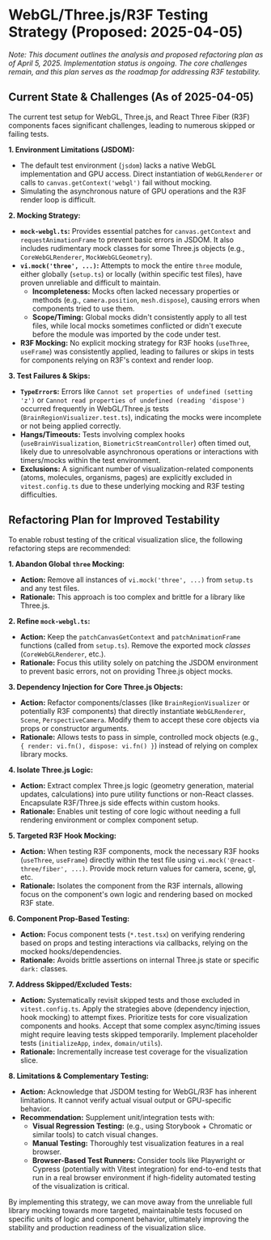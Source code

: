 # WebGL/Three.js/R3F Testing Strategy (Proposed: 2025-04-05)

*Note: This document outlines the analysis and proposed refactoring plan as of April 5, 2025. Implementation status is ongoing. The core challenges remain, and this plan serves as the roadmap for addressing R3F testability.*
## Current State & Challenges (As of 2025-04-05)

The current test setup for WebGL, Three.js, and React Three Fiber (R3F) components faces significant challenges, leading to numerous skipped or failing tests.

**1. Environment Limitations (JSDOM):**
   - The default test environment (`jsdom`) lacks a native WebGL implementation and GPU access. Direct instantiation of `WebGLRenderer` or calls to `canvas.getContext('webgl')` fail without mocking.
   - Simulating the asynchronous nature of GPU operations and the R3F render loop is difficult.

**2. Mocking Strategy:**
   - **`mock-webgl.ts`:** Provides essential patches for `canvas.getContext` and `requestAnimationFrame` to prevent basic errors in JSDOM. It also includes rudimentary mock classes for some Three.js objects (e.g., `CoreWebGLRenderer`, `MockWebGLGeometry`).
   - **`vi.mock('three', ...)`:** Attempts to mock the entire `three` module, either globally (`setup.ts`) or locally (within specific test files), have proven unreliable and difficult to maintain.
     - **Incompleteness:** Mocks often lacked necessary properties or methods (e.g., `camera.position`, `mesh.dispose`), causing errors when components tried to use them.
     - **Scope/Timing:** Global mocks didn't consistently apply to all test files, while local mocks sometimes conflicted or didn't execute before the module was imported by the code under test.
   - **R3F Mocking:** No explicit mocking strategy for R3F hooks (`useThree`, `useFrame`) was consistently applied, leading to failures or skips in tests for components relying on R3F's context and render loop.

**3. Test Failures & Skips:**
   - **`TypeError`s:** Errors like `Cannot set properties of undefined (setting 'z')` or `Cannot read properties of undefined (reading 'dispose')` occurred frequently in WebGL/Three.js tests (`BrainRegionVisualizer.test.ts`), indicating the mocks were incomplete or not being applied correctly.
   - **Hangs/Timeouts:** Tests involving complex hooks (`useBrainVisualization`, `BiometricStreamController`) often timed out, likely due to unresolvable asynchronous operations or interactions with timers/mocks within the test environment.
   - **Exclusions:** A significant number of visualization-related components (atoms, molecules, organisms, pages) are explicitly excluded in `vitest.config.ts` due to these underlying mocking and R3F testing difficulties.

## Refactoring Plan for Improved Testability

To enable robust testing of the critical visualization slice, the following refactoring steps are recommended:

**1. Abandon Global `three` Mocking:**
   - **Action:** Remove all instances of `vi.mock('three', ...)` from `setup.ts` and any test files.
   - **Rationale:** This approach is too complex and brittle for a library like Three.js.

**2. Refine `mock-webgl.ts`:**
   - **Action:** Keep the `patchCanvasGetContext` and `patchAnimationFrame` functions (called from `setup.ts`). Remove the exported mock *classes* (`CoreWebGLRenderer`, etc.).
   - **Rationale:** Focus this utility solely on patching the JSDOM environment to prevent basic errors, not on providing Three.js object mocks.

**3. Dependency Injection for Core Three.js Objects:**
   - **Action:** Refactor components/classes (like `BrainRegionVisualizer` or potentially R3F components) that directly instantiate `WebGLRenderer`, `Scene`, `PerspectiveCamera`. Modify them to accept these core objects via props or constructor arguments.
   - **Rationale:** Allows tests to pass in simple, controlled mock objects (e.g., `{ render: vi.fn(), dispose: vi.fn() }`) instead of relying on complex library mocks.

**4. Isolate Three.js Logic:**
   - **Action:** Extract complex Three.js logic (geometry generation, material updates, calculations) into pure utility functions or non-React classes. Encapsulate R3F/Three.js side effects within custom hooks.
   - **Rationale:** Enables unit testing of core logic without needing a full rendering environment or complex component setup.

**5. Targeted R3F Hook Mocking:**
   - **Action:** When testing R3F components, mock the necessary R3F hooks (`useThree`, `useFrame`) directly within the test file using `vi.mock('@react-three/fiber', ...)`. Provide mock return values for camera, scene, gl, etc.
   - **Rationale:** Isolates the component from the R3F internals, allowing focus on the component's own logic and rendering based on mocked R3F state.

**6. Component Prop-Based Testing:**
   - **Action:** Focus component tests (`*.test.tsx`) on verifying rendering based on props and testing interactions via callbacks, relying on the mocked hooks/dependencies.
   - **Rationale:** Avoids brittle assertions on internal Three.js state or specific `dark:` classes.

**7. Address Skipped/Excluded Tests:**
   - **Action:** Systematically revisit skipped tests and those excluded in `vitest.config.ts`. Apply the strategies above (dependency injection, hook mocking) to attempt fixes. Prioritize tests for core visualization components and hooks. Accept that some complex async/timing issues might require leaving tests skipped temporarily. Implement placeholder tests (`initializeApp`, `index`, `domain/utils`).
   - **Rationale:** Incrementally increase test coverage for the visualization slice.

**8. Limitations & Complementary Testing:**
   - **Action:** Acknowledge that JSDOM testing for WebGL/R3F has inherent limitations. It cannot verify actual visual output or GPU-specific behavior.
   - **Recommendation:** Supplement unit/integration tests with:
     - **Visual Regression Testing:** (e.g., using Storybook + Chromatic or similar tools) to catch visual changes.
     - **Manual Testing:** Thoroughly test visualization features in a real browser.
     - **Browser-Based Test Runners:** Consider tools like Playwright or Cypress (potentially with Vitest integration) for end-to-end tests that run in a real browser environment if high-fidelity automated testing of the visualization is critical.

By implementing this strategy, we can move away from the unreliable full library mocking towards more targeted, maintainable tests focused on specific units of logic and component behavior, ultimately improving the stability and production readiness of the visualization slice.